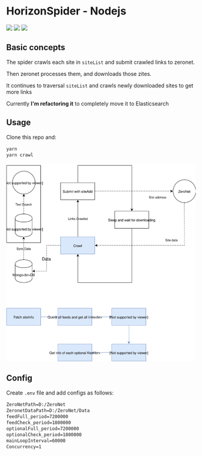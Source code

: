 # HorizonSpider - Nodejs

![](https://img.shields.io/badge/NodeJs-Async-brightgreen.svg) ![](https://img.shields.io/badge/DataBase-NoSQL-blue.svg) ![](https://img.shields.io/badge/License-GPL-orange.svg)

## Basic concepts

The spider crawls each site in `siteList` and submit crawled links to zeronet.

Then zeronet processes them, and downloads those zites.

It continues to traversal `siteList` and crawls newly downloaded sites to get more links

Currently **I'm refactoring it** to completely move it to Elasticsearch

## Usage

Clone this repo and:

```bash
yarn
yarn crawl
```

![](./Horizon.svg)

## Config

Create `.env` file and add configs as follows:

```
ZeroNetPath=D:/ZeroNet
ZeronetDataPath=D:/ZeroNet/Data
feedFull_period=7200000 
feedCheck_period=1800000
optionalFull_period=7200000
optionalCheck_period=1800000
mainLoopInterval=60000
Concurrency=1
```

